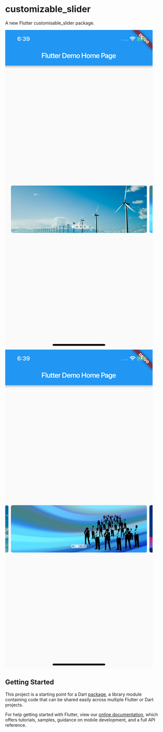 # customizable_slider

A new Flutter customisable_slider package.

![Alt screen1](https://raw.githubusercontent.com/ganeshshirole/customisable_slider/master/screens/screen1.png?raw=true "Slider Screen 1")
![Alt screen2](https://raw.githubusercontent.com/ganeshshirole/customisable_slider/master/screens/screen2.png?raw=true "Slider Screen 2")

## Getting Started

This project is a starting point for a Dart
[package](https://flutter.io/developing-packages/),
a library module containing code that can be shared easily across
multiple Flutter or Dart projects.

For help getting started with Flutter, view our 
[online documentation](https://flutter.io/docs), which offers tutorials, 
samples, guidance on mobile development, and a full API reference.
